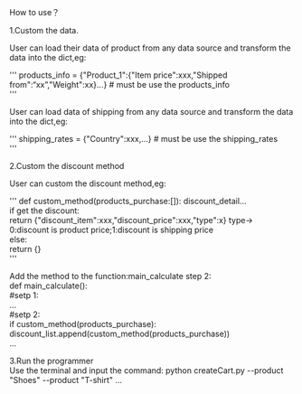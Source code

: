 How to use？  

1.Custom the data.  

User can load their data of product from any data source and transform the data into the dict,eg:  

'''
products_info = {"Product_1":{"Item price":xxx,"Shipped from":“xx”,"Weight":xx}...} # must be use the products_info  
'''  

User can load data of shipping from any data source and transform the data into the dict,eg:  

'''
shipping_rates = {"Country":xxx,...} # must be use the shipping_rates  
'''  
 
2.Custom the discount method  

User can custom the discount method,eg:  

'''
def custom_method(products_purchase:[]):
    discount_detail...  
    if get the discount:  
        return {"discount_item":xxx,"discount_price":xxx,"type":x} type-> 0:discount is product price;1:discount is shipping price  
    else:  
        return {}  
'''  

Add the method to the function:main_calculate step 2:  
def main_calculate():  
    #setp 1:  
    ...  
    #setp 2:  
    if custom_method(products_purchase):  
        discount_list.append(custom_method(products_purchase))  
    ...  
  
3.Run the programmer  
Use the terminal and input the command: python createCart.py --product "Shoes" --product "T-shirt" ...  
